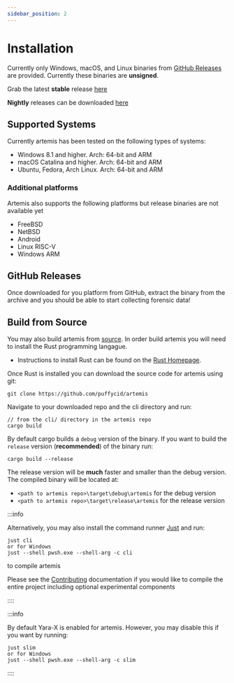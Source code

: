 ```yaml
---
sidebar_position: 2
---
```


# Installation

Currently only Windows, macOS, and Linux binaries from
[GitHub Releases](https://github.com/puffyCid/artemis/releases) are provided.
Currently these binaries are **unsigned**.

Grab the latest **stable** release
[here](https://github.com/puffyCid/artemis/releases)

**Nightly** releases can be downloaded
[here](https://github.com/puffyCid/artemis/releases/tag/nightly)

## Supported Systems

Currently artemis has been tested on the following types of systems:

- Windows 8.1 and higher. Arch: 64-bit and ARM
- macOS Catalina and higher. Arch: 64-bit and ARM
- Ubuntu, Fedora, Arch Linux. Arch: 64-bit and ARM

### Additional platforms

Artemis also supports the following platforms but release binaries are not available yet

- FreeBSD
- NetBSD
- Android
- Linux RISC-V
- Windows ARM

## GitHub Releases

Once downloaded for you platform from GitHub, extract the binary from the
archive and you should be able to start collecting forensic data!

## Build from Source

You may also build artemis from [source](https://github.com/puffycid/artemis).
In order build artemis you will need to install the Rust programming langague.

- Instructions to install Rust can be found on the
  [Rust Homepage](https://www.rust-lang.org/).

Once Rust is installed you can download the source code for artemis using git:

```
git clone https://github.com/puffycid/artemis
```

Navigate to your downloaded repo and the cli directory and run:

```
// from the cli/ directory in the artemis repo
cargo build
```

By default cargo builds a `debug` version of the binary. If you want to build
the `release` version (**recommended**) of the binary run:

```
cargo build --release
```

The release version will be **much** faster and smaller than the debug version.
The compiled binary will be located at:

- `<path to artemis repo>\target\debug\artemis` for the debug version
- `<path to artemis repo>\target\release\artemis` for the release version

:::info

Alternatively, you may also install the command runner
[Just](https://github.com/casey/just) and run:

```
just cli
or for Windows
just --shell pwsh.exe --shell-arg -c cli
```

to compile artemis

Please see the [Contributing](../Contributing/overview.md) documentation if you
would like to compile the entire project including optional experimental
components

::::

:::info

By default Yara-X is enabled for artemis. However, you may disable this if you want by running:

```
just slim
or for Windows
just --shell pwsh.exe --shell-arg -c slim
```

::::
